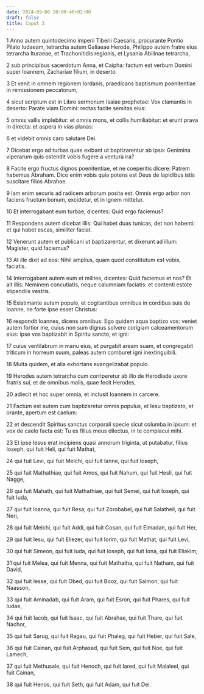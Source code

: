 ```yaml
---
date: 2024-09-06 20:00:46+02:00
draft: false
title: Caput 3
---
```





1 Anno autem quintodecimo imperii Tiberii Caesaris, procurante Pontio Pilato Iudaeam, tetrarcha autem Galiaeae Herode, Philippo autem fratre eius tetrarcha Ituraeae, et Trachonitidis regionis, et Lysania Abilinae tetrarcha,

2 sub principibus sacerdotum Anna, et Caipha: factum est verbum Domini super Ioannem, Zachariae filium, in deserto.

3 Et venit in omnem regionem Iordanis, praedicans baptismum poenitentiae in remissionem peccatorum,

4 sicut scriptum est in Libro sermonum Isaiae prophetae: Vox clamantis in deserto: Parate viam Domini: rectas facite semitas eius:

5 omnis vallis implebitur: et omnis mons, et collis humiliabitur: et erunt prava in directa: et aspera in vias planas:

6 et videbit omnis caro salutare Dei.

7 Dicebat ergo ad turbas quae exibant ut baptizarentur ab ipso: Genimina viperarum quis ostendit vobis fugere a ventura ira?

8 Facite ergo fructus dignos poenitentiae, et ne coeperitis dicere: Patrem habemus Abraham. Dico enim vobis quia potens est Deus de lapidibus istis suscitare filios Abrahae.

9 Iam enim securis ad radicem arborum posita est. Omnis ergo arbor non faciens fructum bonum, excidetur, et in ignem mittetur.

10 Et interrogabant eum turbae, dicentes: Quid ergo faciemus?

11 Respondens autem dicebat illis: Qui habet duas tunicas, det non habenti: et qui habet escas, similiter faciat.

12 Venerunt autem et publicani ut baptizarentur, et dixerunt ad illum: Magister, quid faciemus?

13 At ille dixit ad eos: Nihil amplius, quam quod constitutum est vobis, faciatis.

14 Interrogabant autem eum et milites, dicentes: Quid faciemus et nos? Et ait illis: Neminem concutiatis, neque calumniam faciatis: et contenti estote stipendiis vestris.

15 Existimante autem populo, et cogitantibus omnibus in cordibus suis de Ioanne, ne forte ipse esset Christus:

16 respondit Ioannes, dicens omnibus: Ego quidem aqua baptizo vos: veniet autem fortior me, cuius non sum dignus solvere corigiam calceamentorum eius: ipse vos baptizabit in Spiritu sancto, et igni:

17 cuius ventilabrum in manu eius, et purgabit aream suam, et congregabit triticum in horreum suum, paleas autem comburet igni inextinguibili.

18 Multa quidem, et alia exhortans evangelizabat populo.

19 Herodes autem tetrarcha cum corriperetur ab illo de Herodiade uxore fratris sui, et de omnibus malis, quae fecit Herodes,

20 adiecit et hoc super omnia, et inclusit Ioannem in carcere.

21 Factum est autem cum baptizaretur omnis populus, et Iesu baptizato, et orante, apertum est caelum:

22 et descendit Spiritus sanctus corporali specie sicut columba in ipsum: et vox de caelo facta est: Tu es filius meus dilectus, in te complacui mihi.

23 Et ipse Iesus erat incipiens quasi annorum triginta, ut putabatur, filius Ioseph, qui fuit Heli, qui fuit Mathat,

24 qui fuit Levi, qui fuit Melchi, qui fuit Ianne, qui fuit Ioseph,

25 qui fuit Mathathiae, qui fuit Amos, qui fuit Nahum, qui fuit Hesli, qui fuit Nagge,

26 qui fuit Mahath, qui fuit Mathathiae, qui fuit Semei, qui fuit Ioseph, qui fuit Iuda,

27 qui fuit Ioanna, qui fuit Resa, qui fuit Zorobabel, qui fuit Salatheil, qui fuit Neri,

28 qui fuit Melchi, qui fuit Addi, qui fuit Cosan, qui fuit Elmadan, qui fuit Her,

29 qui fuit Iesu, qui fuit Eliezer, qui fuit Iorim, qui fuit Mathat, qui fuit Levi,

30 qui fuit Simeon, qui fuit Iuda, qui fuit Ioseph, qui fuit Iona, qui fuit Eliakim,

31 qui fuit Melea, qui fuit Menna, qui fuit Mathatha, qui fuit Natham, qui fuit David,

32 qui fuit Iesse, qui fuit Obed, qui fuit Booz, qui fuit Salmon, qui fuit Naasson,

33 qui fuit Aminadab, qui fuit Aram, qui fuit Esron, qui fuit Phares, qui fuit Iudae,

34 qui fuit Iacob, qui fuit Isaac, qui fuit Abrahae, qui fuit Thare, qui fuit Nachor,

35 qui fuit Sarug, qui fuit Ragau, qui fuit Phaleg, qui fuit Heber, qui fuit Sale,

36 qui fuit Cainan, qui fuit Arphaxad, qui fuit Sem, qui fuit Noe, qui fuit Lamech,

37 qui fuit Methusale, qui fuit Henoch, qui fuit Iared, qui fuit Malaleel, qui fuit Cainan,

38 qui fuit Henos, qui fuit Seth, qui fuit Adam, qui fuit Dei.

